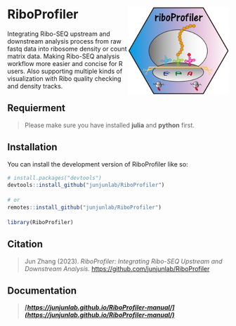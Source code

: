 # RiboProfiler <img src="man/logo.png" align="right" height="200" />

<!-- badges: start -->

Integrating Ribo-SEQ upstream and downstream analysis process from raw fastq data into ribosome density or count matrix data. Making Ribo-SEQ analysis
workflow more easier and concise for R users. Also supporting multiple kinds of visualization with Ribo quality checking and density tracks.

<!-- badges: end -->

## Requierment

> Please make sure you have installed **julia** and **python** first.

## Installation

You can install the development version of RiboProfiler like so:

``` r
# install.packages("devtools")
devtools::install_github("junjunlab/RiboProfiler")

# or
remotes::install_github("junjunlab/RiboProfiler")

library(RiboProfiler)
```

## Citation

> Jun Zhang (2023). *RiboProfiler: Integrating Ribo-SEQ Upstream and Downstream Analysis.*  https://github.com/junjunlab/RiboProfiler

## Documentation

> ***[https://junjunlab.github.io/RiboProfiler-manual/](https://junjunlab.github.io/RiboProfiler-manual/)***

